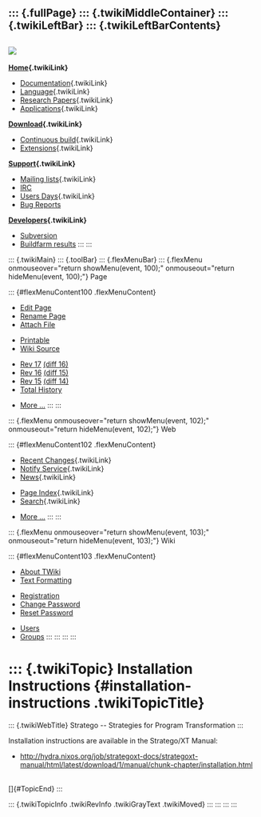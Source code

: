 ::: {.fullPage}
::: {.twikiMiddleContainer}
::: {.twikiLeftBar}
::: {.twikiLeftBarContents}
  ----------------------------------------------------------------------------------
  [![](../pub/Stratego/StrategoLogo/StrategoLogoTextlessWhite-100px.png)](WebHome)
  ----------------------------------------------------------------------------------

**[Home](WebHome){.twikiLink}**

-   [Documentation](StrategoDocumentation){.twikiLink}
-   [Language](StrategoLanguage){.twikiLink}
-   [Research Papers](StrategoPublications){.twikiLink}
-   [Applications](StrategoApplication){.twikiLink}

**[Download](StrategoDownload){.twikiLink}**

-   [Continuous build](ContinuousBuild){.twikiLink}
-   [Extensions](AdditionalPackageDownload){.twikiLink}

**[Support](StrategoSupport){.twikiLink}**

-   [Mailing lists](MailingList){.twikiLink}
-   [IRC](irc://irc.freenode.net/#stratego)
-   [Users Days](StrategoUsersDay){.twikiLink}
-   [Bug Reports](http://yellowgrass.org/project/StrategoXT)

**[Developers](StrategoDev){.twikiLink}**

-   [Subversion](https://svn.strategoxt.org/repos/StrategoXT/strategoxt/trunk)
-   [Buildfarm
    results](http://hydra.nixos.org/jobset/strategoxt/strategoxt-release/all)
:::
:::

::: {.twikiMain}
::: {.toolBar}
::: {.flexMenuBar}
::: {.flexMenu onmouseover="return showMenu(event, 100);" onmouseout="return hideMenu(event, 100);"}
Page

::: {#flexMenuContent100 .flexMenuContent}
-   [Edit
    Page](http://www.program-transformation.org/edit/Stratego/InstallationInstructions?t=1536825589)
-   [Rename
    Page](http://www.program-transformation.org/rename/Stratego/InstallationInstructions)
-   [Attach
    File](http://www.program-transformation.org/attach/Stratego/InstallationInstructions)

<!-- -->

-   [Printable](http://www.program-transformation.org/view/Stratego/InstallationInstructions?skin=print.pattern)
-   [Wiki
    Source](http://www.program-transformation.org/view/Stratego/InstallationInstructions?skin=text&raw=on&contenttype=text/plain)

<!-- -->

-   [Rev
    17](http://www.program-transformation.org/view/Stratego/InstallationInstructions?rev=1.17)
    [(diff 16)](http://www.program-transformation.org/rdiff/Stratego/InstallationInstructions?rev1=1.17&rev2=1.16)
-   [Rev
    16](http://www.program-transformation.org/view/Stratego/InstallationInstructions?rev=1.16)
    [(diff 15)](http://www.program-transformation.org/rdiff/Stratego/InstallationInstructions?rev1=1.16&rev2=1.15)
-   [Rev
    15](http://www.program-transformation.org/view/Stratego/InstallationInstructions?rev=1.15)
    [(diff 14)](http://www.program-transformation.org/rdiff/Stratego/InstallationInstructions?rev1=1.15&rev2=1.14)
-   [Total
    History](http://www.program-transformation.org/rdiff/Stratego/InstallationInstructions)

<!-- -->

-   [More
    \...](http://www.program-transformation.org/oops/Stratego/InstallationInstructions?template=oopsmore&param1=1.17&param2=1.17)
:::
:::

::: {.flexMenu onmouseover="return showMenu(event, 102);" onmouseout="return hideMenu(event, 102);"}
Web

::: {#flexMenuContent102 .flexMenuContent}
-   [Recent Changes](WebChanges){.twikiLink}
-   [Notify Service](WebNotify){.twikiLink}
-   [News](WebNews){.twikiLink}

<!-- -->

-   [Page Index](WebIndex){.twikiLink}
-   [Search](WebSearch){.twikiLink}

<!-- -->

-   [More
    \...](http://www.program-transformation.org/oops/Stratego/InstallationInstructions?template=oopsmore&param1=1.17&param2=1.17)
:::
:::

::: {.flexMenu onmouseover="return showMenu(event, 103);" onmouseout="return hideMenu(event, 103);"}
Wiki

::: {#flexMenuContent103 .flexMenuContent}
-   [About
    TWiki](http://www.program-transformation.org/view/TWiki/WebHome)
-   [Text
    Formatting](http://www.program-transformation.org/view/TWiki/TextFormattingRules)

<!-- -->

-   [Registration](http://www.program-transformation.org/view/TWiki/TWikiRegistration)
-   [Change
    Password](http://www.program-transformation.org/view/TWiki/ChangePassword)
-   [Reset
    Password](http://www.program-transformation.org/view/TWiki/ResetPassword)

<!-- -->

-   [Users](http://www.program-transformation.org/view/Main/TWikiUsers)
-   [Groups](http://www.program-transformation.org/view/Main/TWikiGroups)
:::
:::
:::
:::

::: {.twikiTopic}
Installation Instructions {#installation-instructions .twikiTopicTitle}
=========================

::: {.twikiWebTitle}
Stratego \-- Strategies for Program Transformation
:::

Installation instructions are available in the Stratego/XT Manual:

-   <http://hydra.nixos.org/job/strategoxt-docs/strategoxt-manual/html/latest/download/1/manual/chunk-chapter/installation.html>

\
[]{#TopicEnd}
:::

::: {.twikiTopicInfo .twikiRevInfo .twikiGrayText .twikiMoved}
:::
:::
:::
:::
